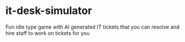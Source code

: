 # it-desk-simulator
Fun idle type game with AI generated IT tickets that you can resolve and hire staff to work on tickets for you
